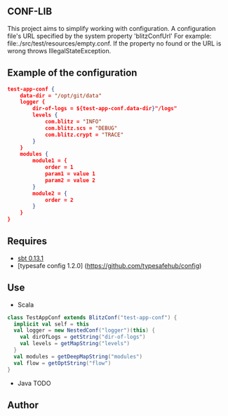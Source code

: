 CONF-LIB
----------------------
This project aims to simplify working with configuration.
A configuration file's URL specified by the system property 'blitzConfUrl'
For example: file:./src/test/resources/empty.conf.
If the property no found or the URL is wrong throws IllegalStateException.

Example of the configuration
----------------------------
```json
test-app-conf {
    data-dir = "/opt/git/data"
    logger {
        dir-of-logs = ${test-app-conf.data-dir}"/logs"
        levels {
            com.blitz = "INFO"
            com.blitz.scs = "DEBUG"
            com.blitz.crypt = "TRACE"
        }
    }
    modules {
        module1 = {
            order = 1
            param1 = value 1
            param2 = value 2
        }
        module2 = {
            order = 2
        }
    }
}
```

Requires
---------------
* [sbt 0.13.1](http://www.scala-sbt.org/)
* [typesafe config 1.2.0] (https://github.com/typesafehub/config)

Use
---------------
* Scala
```scala
class TestAppConf extends BlitzConf("test-app-conf") {
  implicit val self = this
  val logger = new NestedConf("logger")(this) {
    val dirOfLogs = getString("dir-of-logs")
    val levels = getMapString("levels")
  }
  val modules = getDeepMapString("modules")
  val flow = getOptString("flow")
}
```
* Java
TODO

Author
--------------------

